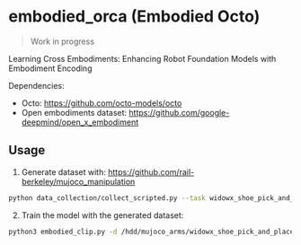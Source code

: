 # embodied_orca (Embodied Octo)

> Work in progress

Learning Cross Embodiments: Enhancing Robot Foundation Models with Embodiment Encoding

Dependencies:
 - Octo: https://github.com/octo-models/octo
 - Open embodiments dataset: https://github.com/google-deepmind/open_x_embodiment


## Usage

1. Generate dataset with: https://github.com/rail-berkeley/mujoco_manipulation

```bash
python data_collection/collect_scripted.py --task widowx_shoe_pick_and_place  -d /hdd/mujoco_arms/ -nt 2000 -t 15 -p 10
```

2. Train the model with the generated dataset:

```bash
python3 embodied_clip.py -d /hdd/mujoco_arms/widowx_shoe_pick_and_place_combined/ -b 16 -t 12 -e 100
```
